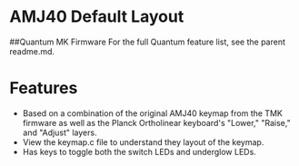 AMJ40 Default Layout
=====================

##Quantum MK Firmware
For the full Quantum feature list, see the parent readme.md.

# Features
* Based on a combination of the original AMJ40 keymap from the TMK firmware as well as the Planck Ortholinear keyboard's "Lower," "Raise," and "Adjust" layers.
* View the keymap.c file to understand they layout of the keymap.
* Has keys to toggle both the switch LEDs and underglow LEDs.
